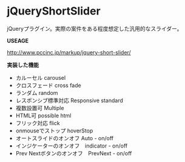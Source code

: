 # jQueryShortSlider
jQueryプラグイン。実際の案件をある程度想定した汎用的なスライダー。


**USEAGE**

http://www.pccinc.jp/markup/jquery-short-slider/


**実装した機能**

- カルーセル carousel
- クロスフェード cross fade
- ランダム random
- レスポンシブ標準対応 Responsive standard
- 複数設置可 Multiple
- HTML可 possible html
- フリック対応 flick
- onmouseでストップ hoverStop
- オートスライドのオンオフ Auto - on/off 
- インジケーターのオンオフ　indicator - on/off
- Prev Nextボタンのオンオフ　PrevNext - on/off

